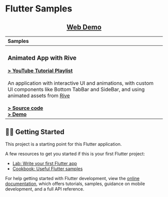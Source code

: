 # Flutter Samples

<h2 align="center">
  <a href="https://aashu-dubey.github.io/flutter-samples">
    Web Demo
  </a>
</h2>

| Samples| |
| :--- | --- |
| <h3>Animated App with Rive</h3>**[> YouTube Tutorial Playlist](https://youtube.com/playlist?list=PLpnMM6hhRccigVfEO2Ynj6DQB9MbW5CaF)**<br><br>An application with interactive UI and animations, with custom UI components like Bottom TabBar and SideBar, and using animated assets from [Rive](https://rive.app)<br><br>**[> Source code](./lib/samples/ui/rive_app#readme)**<br>**[> Demo](https://twitter.com/aashudubey_ad/status/1616536431010406400)** | <a href="https://github.com/Aashu-Dubey/flutter-samples/tree/main/lib/samples/ui/rive_app#readme" title="Flutter + Rive Source code"></a> |

## 💪🏼 Getting Started

This project is a starting point for this Flutter application.

A few resources to get you started if this is your first Flutter project:

- [Lab: Write your first Flutter app](https://docs.flutter.dev/get-started/codelab)
- [Cookbook: Useful Flutter samples](https://docs.flutter.dev/cookbook)

For help getting started with Flutter development, view the
[online documentation](https://docs.flutter.dev/), which offers tutorials,
samples, guidance on mobile development, and a full API reference.

